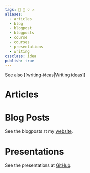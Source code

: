 ```yaml
---
tags: 🏡 💨 💡 ✍️
aliases: 
  - articles
  - blog
  - blogpost
  - blogposts
  - course
  - courses
  - presentations
  - writing
cssclass: idea
publish: true
---
```


See also [[writing-ideas|Writing ideas]]

# Articles

# Blog Posts
See the blogposts at my [website](https://vannijnatten.dev/).

# Presentations
 See the presentations at [GitHub](https://github.com/vanNijnatten/Presentations).
